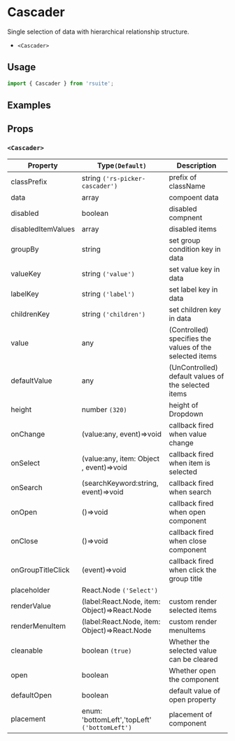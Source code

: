 # Cascader

Single selection of data with hierarchical relationship structure.

* `<Cascader>`

## Usage

```js
import { Cascader } from 'rsuite';
```

## Examples

<!--{demo}-->

## Props

### `<Cascader>`

| Property           | Type`(Default)`                               | Description                                             |
| ------------------ | --------------------------------------------- | ------------------------------------------------------- |
| classPrefix        | string `('rs-picker-cascader')`               | prefix of className                                     |
| data               | array                                         | compoent data                                           |
| disabled           | boolean                                       | disabled compnent                                       |
| disabledItemValues | array                                         | disabled items                                          |
| groupBy            | string                                        | set group condition key in data                         |
| valueKey           | string `('value')`                            | set value key in data                                   |
| labelKey           | string `('label')`                            | set label key in data                                   |
| childrenKey        | string `('children')`                         | set children key in data                      |
| value              | any                                           | (Controlled) specifies the values of the selected items |
| defaultValue       | any                                           | (UnControlled) default values of the selected items     |
| height             | number `(320)`                                | height of Dropdown                                      |
| onChange           | (value:any, event)=>void                      | callback fired when value change                        |
| onSelect           | (value:any, item: Object , event)=>void       | callback fired when item is selected                    |
| onSearch           | (searchKeyword:string, event)=>void           | callback fired when search                              |
| onOpen             | ()=>void                                      | callback fired when open component                      |
| onClose            | ()=>void                                      | callback fired when close component                     |
| onGroupTitleClick  | (event)=>void                                 | callback fired when click the group title               |
| placeholder        | React.Node `('Select')`                       |                                                         |
| renderValue        | (label:React.Node, item: Object)=>React.Node  | custom render selected items                            |
| renderMenuItem     | (label:React.Node, item: Object)=>React.Node  | custom render menuItems                                 |
| cleanable          | boolean `(true)`                              | Whether the selected value can be cleared               |
| open               | boolean                                       | Whether open the component                               |
| defaultOpen        | boolean                                       | default value of open property                          |
| placement          | enum: 'bottomLeft','topLeft' `('bottomLeft')` | placement of component                                  |

